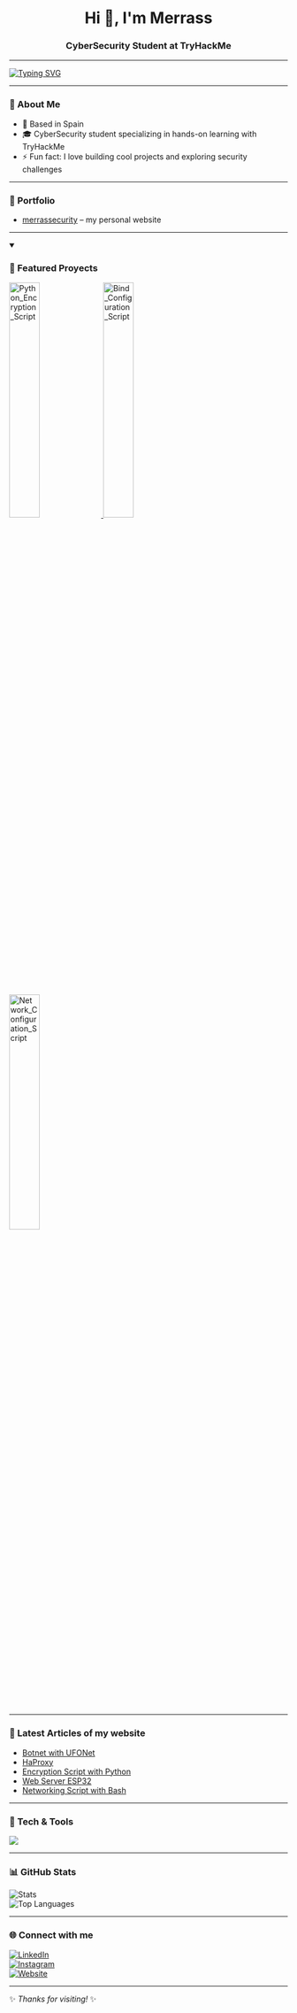 <h1 align="center">Hi 👋, I'm Merrass</h1>
<h3 align="center">CyberSecurity Student at TryHackMe</h3>

---

[![Typing SVG](https://readme-typing-svg.herokuapp.com?size=24&color=00F718&lines=Hello,+I'm+Merrass;CyberSecurity+Enthusiast;Always+Learning)](https://git.io/typing-svg)

---

### 🌱 About Me  
- 📍 Based in Spain  
- 🎓 CyberSecurity student specializing in hands-on learning with TryHackMe  
- ⚡ Fun fact: I love building cool projects and exploring security challenges  

---

### 📂 Portfolio  
- [merrassecurity](https://merrass.github.io/merrassecurity/) – my personal website  

---

<details open>
  <summary><h3>📕 Featured Proyects</h3></summary>
  <p align="left" dir="auto">
    <a href="https://github.com/Merrass/Python_Encryption_Script">
      <img src="https://github-readme-stats.vercel.app/api/pin/?username=Merrass&repo=Python_Encryption_Script&theme=react&bg_color=1a1b27&title_color=00FFFF&hide_border=true&icon_color=F8D866&show_icons=false&border_radius=8" alt="Python_Encryption_Script" width="33%">
    </a>
    <a href="https://github.com/Merrass/Bind_Configuration_Script">
      <img src="https://github-readme-stats.vercel.app/api/pin/?username=Merrass&repo=Bind_Configuration_Script&theme=react&bg_color=1a1b27&title_color=00FFFF&hide_border=true&icon_color=F8D866&show_icons=false&border_radius=8" alt="Bind_Configuration_Script" width="33%">
    </a>
    <a href="https://github.com/Merrass/Network_Configuration_Script">
      <img src="https://github-readme-stats.vercel.app/api/pin/?username=Merrass&repo=Network_Configuration_Script&theme=react&bg_color=1a1b27&title_color=00FFFF&hide_border=true&icon_color=F8D866&show_icons=false&border_radius=8" alt="Network_Configuration_Script" width="33%">
    </a>
  </p>
</details>

---
### 📝 Latest Articles of my website
- [Botnet with UFONet](https://merrass.github.io/merrassecurity/HTML/upcoming.html)
- [HaProxy](https://merrass.github.io/merrassecurity/HTML/upcoming.html)
- [Encryption Script with Python](https://merrass.github.io/merrassecurity/HTML/encryption.html)
- [Web Server ESP32](https://merrass.github.io/merrassecurity/HTML/webserver.html)
- [Networking Script with Bash](https://merrass.github.io/merrassecurity/HTML/automatednetwork.html)

---

### 🔧 Tech & Tools  
<p align="left">
  <img src="https://skillicons.dev/icons?i=linux,bash,windows,python" />
</p>

---

### 📊 GitHub Stats  
![Stats](https://github-readme-stats.vercel.app/api?username=Merrass&show_icons=true&theme=tokyonight)  
![Top Languages](https://github-readme-stats.vercel.app/api/top-langs/?username=Merrass&layout=compact&theme=tokyonight)


---

### 🌐 Connect with me  
[![LinkedIn](https://img.shields.io/badge/LinkedIn-000?style=for-the-badge&logo=linkedin&logoColor=0A66C2)](https://www.linkedin.com/in/ciropeñalver)  
[![Instagram](https://img.shields.io/badge/Instagram-000?style=for-the-badge&logo=instagram&logoColor=E1306C)](https://www.instagram.com/merras_)  
[![Website](https://img.shields.io/badge/Portfolio-000?style=for-the-badge&logo=vercel&logoColor=white)](https://merrass.github.io/merrassecurity/)

---

✨ *Thanks for visiting!* ✨
